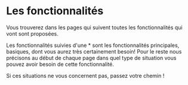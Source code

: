 # Les fonctionnalités

Vous trouverez dans les pages qui suivent toutes les fonctionnalités qui vont sont proposées. 

Les fonctionnalités suivies d'une \* sont les fonctionnalités principales, basiques, dont vous aurez très certainement besoin! Pour le reste nous précisons au début de chaque page dans quel type de situation vous pouvez avoir besoin de cette fonctionnalité. 

Si ces situations ne vous concernent pas, passez votre chemin !

